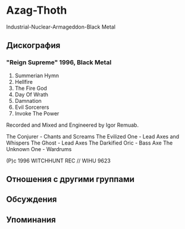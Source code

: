 # Azag-Thoth

Industrial-Nuclear-Armageddon-Black Metal

## Дискография

### "Reign Supreme" 1996, Black Metal

1.  Summerian Hymn 
2.  Hellfire 
3.  The Fire God 
4.  Day Of Wrath 
5.  Damnation 
6.  Evil Sorcerers 
7.  Invoke The Power

Recorded and Mixed and Engineered by
Igor Remuab.

The Conjurer - Chants and Screams
The Evilized One - Lead Axes and Whispers
The Ghost - Lead Axes
The Darkified Oric - Bass Axe
The Unknown One - Wardrums

(P)c 1996 WITCHHUNT REC // WIHU 9623


## Отношения с другими группами


## Обсуждения


## Упоминания

